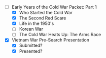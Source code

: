 - [ ] Early Years of the Cold War Packet: Part 1
	- [x] Who Started the Cold War
	- [x] The Second Red Scare
	- [x] Life in the 1950's
	- [ ] Korean War
	- [ ] The Cold War Heats Up: The Arms Race
- [x] Vietnam War Pre-Search Presentation
	- [x] Submitted?
	- [x] Presented?